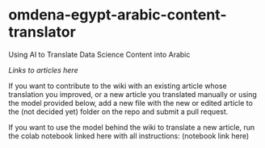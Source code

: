 # omdena-egypt-arabic-content-translator
Using AI to Translate Data Science Content into Arabic

*Links to articles here*


If you want to contribute to the wiki with an existing article whose translation you improved, or a new article you translated manually or using the model provided below, add a new file with the new or edited article to the (not decided yet) folder on the repo and submit a pull request.

If you want to use the model behind the wiki to translate a new article, run the colab notebook linked here with all instructions: (notebook link here)
